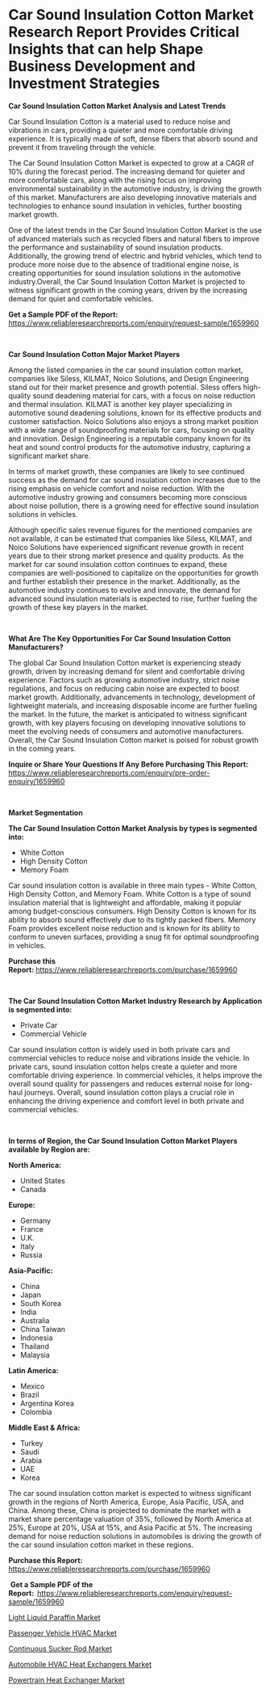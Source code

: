<p><h1>Car Sound Insulation Cotton Market Research Report Provides Critical Insights that can help Shape Business Development and Investment Strategies</h1></p><p><strong>Car Sound Insulation Cotton Market Analysis and Latest Trends</strong></p>
<p><p>Car Sound Insulation Cotton is a material used to reduce noise and vibrations in cars, providing a quieter and more comfortable driving experience. It is typically made of soft, dense fibers that absorb sound and prevent it from traveling through the vehicle.</p><p>The Car Sound Insulation Cotton Market is expected to grow at a CAGR of 10% during the forecast period. The increasing demand for quieter and more comfortable cars, along with the rising focus on improving environmental sustainability in the automotive industry, is driving the growth of this market. Manufacturers are also developing innovative materials and technologies to enhance sound insulation in vehicles, further boosting market growth.</p><p>One of the latest trends in the Car Sound Insulation Cotton Market is the use of advanced materials such as recycled fibers and natural fibers to improve the performance and sustainability of sound insulation products. Additionally, the growing trend of electric and hybrid vehicles, which tend to produce more noise due to the absence of traditional engine noise, is creating opportunities for sound insulation solutions in the automotive industry.Overall, the Car Sound Insulation Cotton Market is projected to witness significant growth in the coming years, driven by the increasing demand for quiet and comfortable vehicles.</p></p>
<p><strong>Get a Sample PDF of the Report:&nbsp;</strong> <a href="https://www.reliableresearchreports.com/enquiry/request-sample/1659960">https://www.reliableresearchreports.com/enquiry/request-sample/1659960</a></p>
<p>&nbsp;</p>
<p><strong>Car Sound Insulation Cotton Major Market Players</strong></p>
<p><p>Among the listed companies in the car sound insulation cotton market, companies like Siless, KILMAT, Noico Solutions, and Design Engineering stand out for their market presence and growth potential. Siless offers high-quality sound deadening material for cars, with a focus on noise reduction and thermal insulation. KILMAT is another key player specializing in automotive sound deadening solutions, known for its effective products and customer satisfaction. Noico Solutions also enjoys a strong market position with a wide range of soundproofing materials for cars, focusing on quality and innovation. Design Engineering is a reputable company known for its heat and sound control products for the automotive industry, capturing a significant market share.</p><p>In terms of market growth, these companies are likely to see continued success as the demand for car sound insulation cotton increases due to the rising emphasis on vehicle comfort and noise reduction. With the automotive industry growing and consumers becoming more conscious about noise pollution, there is a growing need for effective sound insulation solutions in vehicles.</p><p>Although specific sales revenue figures for the mentioned companies are not available, it can be estimated that companies like Siless, KILMAT, and Noico Solutions have experienced significant revenue growth in recent years due to their strong market presence and quality products. As the market for car sound insulation cotton continues to expand, these companies are well-positioned to capitalize on the opportunities for growth and further establish their presence in the market. Additionally, as the automotive industry continues to evolve and innovate, the demand for advanced sound insulation materials is expected to rise, further fueling the growth of these key players in the market.</p></p>
<p>&nbsp;</p>
<p><strong>What Are The Key Opportunities For Car Sound Insulation Cotton Manufacturers?</strong></p>
<p><p>The global Car Sound Insulation Cotton market is experiencing steady growth, driven by increasing demand for silent and comfortable driving experience. Factors such as growing automotive industry, strict noise regulations, and focus on reducing cabin noise are expected to boost market growth. Additionally, advancements in technology, development of lightweight materials, and increasing disposable income are further fueling the market. In the future, the market is anticipated to witness significant growth, with key players focusing on developing innovative solutions to meet the evolving needs of consumers and automotive manufacturers. Overall, the Car Sound Insulation Cotton market is poised for robust growth in the coming years.</p></p>
<p><strong>Inquire or Share Your Questions If Any Before Purchasing This Report:</strong> <a href="https://www.reliableresearchreports.com/enquiry/pre-order-enquiry/1659960">https://www.reliableresearchreports.com/enquiry/pre-order-enquiry/1659960</a></p>
<p>&nbsp;</p>
<p><strong>Market Segmentation</strong></p>
<p><strong>The Car Sound Insulation Cotton Market Analysis by types is segmented into:</strong></p>
<p><ul><li>White Cotton</li><li>High Density Cotton</li><li>Memory Foam</li></ul></p>
<p><p>Car sound insulation cotton is available in three main types - White Cotton, High Density Cotton, and Memory Foam. White Cotton is a type of sound insulation material that is lightweight and affordable, making it popular among budget-conscious consumers. High Density Cotton is known for its ability to absorb sound effectively due to its tightly packed fibers. Memory Foam provides excellent noise reduction and is known for its ability to conform to uneven surfaces, providing a snug fit for optimal soundproofing in vehicles.</p></p>
<p><strong>Purchase this Report:&nbsp;</strong><a href="https://www.reliableresearchreports.com/purchase/1659960">https://www.reliableresearchreports.com/purchase/1659960</a></p>
<p>&nbsp;</p>
<p><strong>The Car Sound Insulation Cotton Market Industry Research by Application is segmented into:</strong></p>
<p><ul><li>Private Car</li><li>Commercial Vehicle</li></ul></p>
<p><p>Car sound insulation cotton is widely used in both private cars and commercial vehicles to reduce noise and vibrations inside the vehicle. In private cars, sound insulation cotton helps create a quieter and more comfortable driving experience. In commercial vehicles, it helps improve the overall sound quality for passengers and reduces external noise for long-haul journeys. Overall, sound insulation cotton plays a crucial role in enhancing the driving experience and comfort level in both private and commercial vehicles.</p></p>
<p>&nbsp;</p>
<p><strong>In terms of Region, the Car Sound Insulation Cotton Market Players available by Region are:</strong></p>
<p>
    <p> <strong> North America: </strong>
        <ul>
            <li>United States</li>
            <li>Canada</li>
        </ul>
        </p> 
    <p> <strong> Europe: </strong>
        <ul>
            <li>Germany</li>
            <li>France</li>
            <li>U.K.</li>
            <li>Italy</li>
            <li>Russia</li>
        </ul>
        </p> 
    <p> <strong> Asia-Pacific: </strong>
        <ul>
            <li>China</li>
            <li>Japan</li>
            <li>South Korea</li>
            <li>India</li>
            <li>Australia</li>
            <li>China Taiwan</li>
            <li>Indonesia</li>
            <li>Thailand</li>
            <li>Malaysia</li>
        </ul>
        </p> 
    <p> <strong> Latin America: </strong>
        <ul>
            <li>Mexico</li>
            <li>Brazil</li>
            <li>Argentina Korea</li>
            <li>Colombia</li>
        </ul>
        </p> 
    <p> <strong> Middle East & Africa: </strong>
        <ul>
            <li>Turkey</li>
            <li>Saudi</li>
            <li>Arabia</li>
            <li>UAE</li>
            <li>Korea</li>
        </ul>
    </p>
    </p>
<p><p>The car sound insulation cotton market is expected to witness significant growth in the regions of North America, Europe, Asia Pacific, USA, and China. Among these, China is projected to dominate the market with a market share percentage valuation of 35%, followed by North America at 25%, Europe at 20%, USA at 15%, and Asia Pacific at 5%. The increasing demand for noise reduction solutions in automobiles is driving the growth of the car sound insulation cotton market in these regions.</p></p>
<p><strong>Purchase this Report: </strong><a href="https://www.reliableresearchreports.com/purchase/1659960">https://www.reliableresearchreports.com/purchase/1659960</a></p>
<p>&nbsp;<strong>Get a Sample PDF of the Report:&nbsp;&nbsp;</strong><a href="https://www.reliableresearchreports.com/enquiry/request-sample/1659960">https://www.reliableresearchreports.com/enquiry/request-sample/1659960</a></p>
<p><strong></strong></p>
<p><p><a href="https://view.publitas.com/reportprime-1/light-liquid-paraffin-market-research-report-provides-critical-insights-that-can-help-shape-business-development-and-investment-strategies/">Light Liquid Paraffin Market</a></p><p><a href="https://adventurous-uranium-ef9.notion.site/Passenger-Vehicle-HVAC-Market-Provides-Detailed-Segmentation-of-this-Market-based-on-Type-Applicati-a464d1c06ed94117aa4a61da2b362c40">Passenger Vehicle HVAC Market</a></p><p><a href="https://view.publitas.com/reportprime-1/continuous-sucker-rod-market-size-furnishes-valuable-information-encompassing-market-share-market-trends-and-projections-spanning-from-2024-to-2031/">Continuous Sucker Rod Market</a></p><p><a href="https://carnation-joke-41f.notion.site/Automobile-HVAC-Heat-Exchangers-Market-Size-Evaluating-its-Market-Trends-Growth-and-Projections-2-82059b034fd94e54a4436e7fd4f82ce1">Automobile HVAC Heat Exchangers Market</a></p><p><a href="https://extreme-scabiosa-c81.notion.site/Powertrain-Heat-Exchanger-Market-Growth-Market-Trends-COVID-19-Impact-and-Forecasts-for-period-fr-86e1e920ed0a4764a5c956b12727625d">Powertrain Heat Exchanger Market</a></p></p>